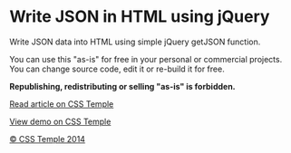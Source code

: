 Write JSON in HTML using jQuery
===============================

Write JSON data into HTML using simple jQuery getJSON function.

You can use this "as-is" for free in your personal or commercial projects. You can change source code, edit it or re-build it for free.

**Republishing, redistributing or selling "as-is" is forbidden.**

[Read article on CSS Temple](http://css-temple.com/lab/write-json-in-html-using-jquery/)

[View demo on CSS Temple](http://css-temple.com/develop/write-json-in-html-using-jquery/)

[&copy; CSS Temple 2014](http://css-temple.com/)